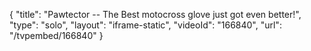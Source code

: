 {
    "title": "Pawtector -- The Best motocross glove just got even better!",
    "type": "solo",
    "layout": "iframe-static",
    "videoId": "166840",
    "url": "\/tvpembed\/166840"
}